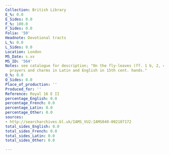 ```yaml
---
Collection: British Library
E_%: 0.0
E_Sides: 0.0
F_%: 100.0
F_Sides: 0.0
Folia: '50'
Headnote: Devotional tracts
L_%: 0.0
L_Sides: 0.0
Location: London
MS_Date: s.xv
MS_ID: '564'
Notes: see catalogue for description; "On the fly-leaves (ff. 1 b, 2, 48 b-50) are
  prayers and charms in Latin and English in 15th cent. hands."
O_%: 0.0
O_Sides: 0.0
Place_of_production: ''
Produced_for: ''
Reference: Royal 16 E II
percentage_English: 0.0
percentage_French: 0.0
percentage_Latin: 0.0
percentage_Other: 0.0
sources:
- http://searcharchives.bl.uk/IAMS_VU2:IAMS040-002107172
total_sides_English: 0.0
total_sides_French: 0.0
total_sides_Latin: 0.0
total_sides_Other: 0.0

---
```

